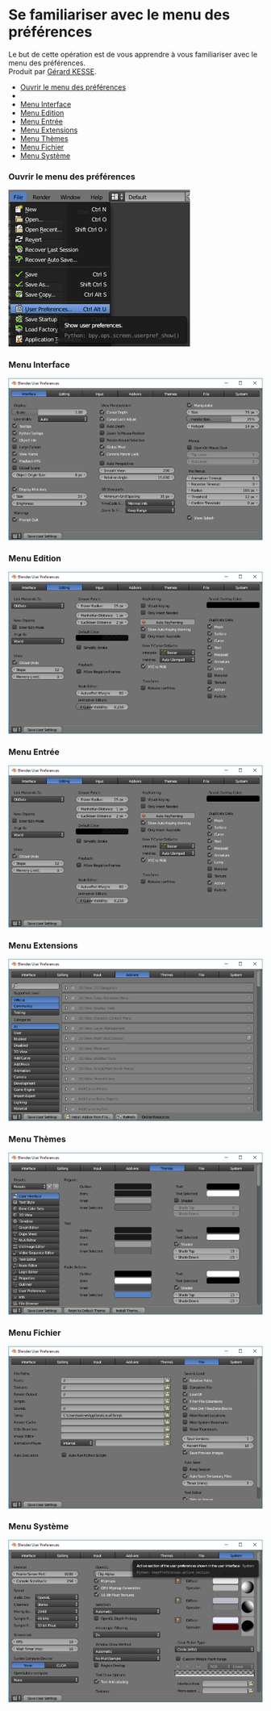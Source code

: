 # Se familiariser avec le menu des préférences

Le but de cette opération est de vous apprendre à vous familiariser avec le menu des préférences.  
Produit par 
[Gérard KESSE](https://github.com/gkesse/ "https://github.com/gkesse").

* [Ouvrir le menu des préférences](# "Ouvrir le menu des préférences") 
* [](#ouvrir-le-menu-des-préférences "") 
* [Menu Interface](#menu-interface "Menu Interface") 
* [Menu Edition](#menu-edition "Menu Edition") 
* [Menu Entrée](#menu-entrée "Menu Entrée") 
* [Menu Extensions](#menu-extensions "Menu Extensions") 
* [Menu Thèmes](#menu-thèmes "Menu Thèmes") 
* [Menu Fichier](#menu-fichier "Menu Fichier") 
* [Menu Système](#menu-système "Menu Système") 

### Ouvrir le menu des préférences

![Image](https://raw.githubusercontent.com/gkesse/ReadyBlender/master/Notion/img/Preferences.png)

### Menu Interface

![Image](https://raw.githubusercontent.com/gkesse/ReadyBlender/master/Notion/img/Preferences_Interface.png)

### Menu Edition

![Image](https://raw.githubusercontent.com/gkesse/ReadyBlender/master/Notion/img/Preferences_Edition.png)

### Menu Entrée

![Image](https://raw.githubusercontent.com/gkesse/ReadyBlender/master/Notion/img/Preferences_Edition.png)

### Menu Extensions

![Image](https://raw.githubusercontent.com/gkesse/ReadyBlender/master/Notion/img/Preferences_Extension.png)

### Menu Thèmes

![Image](https://raw.githubusercontent.com/gkesse/ReadyBlender/master/Notion/img/Preferences_Theme.png)

### Menu Fichier

![Image](https://raw.githubusercontent.com/gkesse/ReadyBlender/master/Notion/img/Preferences_Fichier.png)

### Menu Système

![Image](https://raw.githubusercontent.com/gkesse/ReadyBlender/master/Notion/img/Preferences_Systeme.png)

